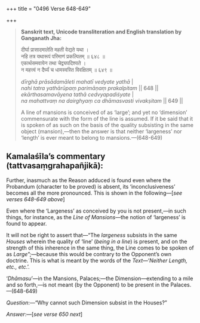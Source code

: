 +++
title = "0496 Verse 648-649"

+++
> **Sanskrit text, Unicode transliteration and English translation by Ganganath Jha:** 
>
> दीर्घा प्रासादमालेति महती वेद्यते यथा ।  
> नहि तत्र यथारूपं परिमाणं प्रकल्पितम् ॥ ६४८ ॥  
> एकार्थसमवायेन तथा चेद्व्यपदिश्यते ।  
> न महत्त्वं न दैर्घ्यं च धामस्वस्ति विवक्षितम् ॥ ६४९ ॥ 
>
> *dīrghā prāsādamāleti mahatī vedyate yathā* \|  
> *nahi tatra yathārūpaṃ parimāṇaṃ prakalpitam* \|\| 648 \|\|  
> *ekārthasamavāyena tathā cedvyapadiśyate* \|  
> *na mahattvaṃ na dairghyaṃ ca dhāmasvasti vivakṣitam* \|\| 649 \|\| 
>
> A line of mansions is conceived of as ‘large’; and yet no ‘dimension’ commensurate with the form of the line is assumed. If it be said that it is spoken of as such on the basis of the quality subsisting in the same object (mansion),—then the answer is that neither ‘largeness’ nor ‘length’ is ever meant to belong to mansions.—(648-649)



## Kamalaśīla’s commentary (tattvasaṃgrahapañjikā):

Further, inasmuch as the Reason adduced is found even where the Probandum (character to be proved) is absent, its ‘inconclusiveness’ becomes all the more pronounced. This is shown in the following—[*see verses 648-649 above*]

Even where the ‘Largeness’ as conceived by you is not present,—in such things, for instance, as the *Line of Mansions*—the notion of ‘largeness’ is found to appear.

It will not be right to assert that—“The *largeness* subsists in the same *Houses* wherein the quality of ‘line’ (*being in a line*) is present, and on the strength of this inherence in the same thing, the Line comes to be spoken of as *Large*”;—because this would be contrary to the Opponent’s own doctrine. This is what is meant by the words of the *Text*—‘*Neither Length, etc., etc*.’.

‘*Dhāmasu*’—in the Mansions, Palaces;—the Dimension—extending to a mile and so forth,—is not meant (by the Opponent) to be present in the Palaces.—(648-649)

*Question*:—“Why cannot such Dimension subsist in the Houses?”

*Answer*:—[*see verse 650 next*]


